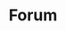 ---
title: Forum
icon: fa-solid fa-comments
parent: links
order: 3
in_shortcuts: true

external_link: https://forum.jsxgraph.org/
---